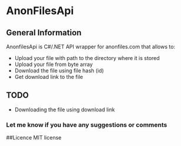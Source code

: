 # AnonFilesApi
## General Information
AnonfilesApi is C#/.NET API wrapper for anonfiles.com that allows to:
- Upload your file with path to the directory where it is stored
- Upload your file from byte array
- Download the file using file hash (id)
- Get download link to the file
## TODO
- Downloading the file using download link

### Let me know if you have any suggestions or comments 

##Licence
MIT license
